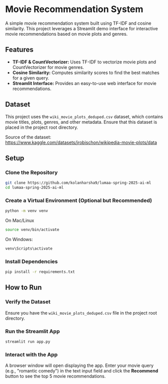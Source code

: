 # Movie Recommendation System

A simple movie recommendation system built using TF-IDF and cosine similarity. This project leverages a Streamlit demo interface for interactive movie recommendations based on movie plots and genres.

## Features

- **TF-IDF & CountVectorizer:** Uses TF-IDF to vectorize movie plots and CountVectorizer for movie genres.
- **Cosine Similarity:** Computes similarity scores to find the best matches for a given query.
- **Streamlit Interface:** Provides an easy-to-use web interface for movie recommendations.

## Dataset

This project uses the `wiki_movie_plots_deduped.csv` dataset, which contains movie titles, plots, genres, and other metadata. Ensure that this dataset is placed in the project root directory.

Source of the dataset: https://www.kaggle.com/datasets/jrobischon/wikipedia-movie-plots/data

## Setup

### Clone the Repository

```bash
git clone https://github.com/kolanharsha9/lumaa-spring-2025-ai-ml
cd lumaa-spring-2025-ai-ml
```

### Create a Virtual Environment (Optional but Recommended)

```bash
python -m venv venv
```

On Mac/Linux
```bash
source venv/bin/activate  
```
On Windows: 
```bash
venv\Scripts\activate
```

### Install Dependencies

```bash
pip install -r requirements.txt
```

## How to Run

### Verify the Dataset

Ensure you have the `wiki_movie_plots_deduped.csv` file in the project root directory.

### Run the Streamlit App

```bash
streamlit run app.py
```

### Interact with the App

A browser window will open displaying the app. Enter your movie query (e.g., "romantic comedy") in the text input field and click the **Recommend** button to see the top 5 movie recommendations.

